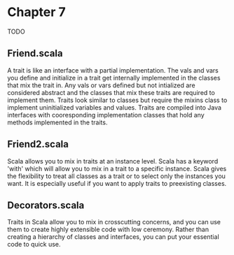 
# Chapter 7
TODO

## Friend.scala
A trait is like an interface with a partial implementation. The vals and vars you define and initialize in a trait get internally implemented in the classes that mix the trait in. Any vals or vars defined but not intialized are considered abstract and the classes that mix these traits are required to implement them. Traits look similar to classes but require the mixins class to implement uninitialized variables and values. Traits are compiled into Java interfaces with cooresponding implementation classes that hold any methods implemented in the traits.

## Friend2.scala
Scala allows you to mix in traits at an instance level. Scala has a keyword 'with' which will allow you to mix in a trait to a specific instance. Scala gives the flexibility to treat all classes as a trait or to select only the instances you want. It is especially useful if you want to apply traits to preexisting classes.

## Decorators.scala
Traits in Scala allow you to mix in crosscutting concerns, and you can use them to create highly extensible code with low ceremony. Rather than creating a hierarchy of classes and interfaces, you can put your essential code to quick use.
